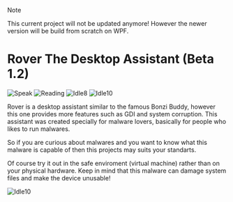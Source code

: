 > [!NOTE]
> This current project will not be updated anymore!
> However the newer version will be build from scratch on WPF.

# Rover The Desktop Assistant (Beta 1.2)

![Speak](https://github.com/MalwareStudio/Rover-The-Desktop-Assistant/assets/49496834/33050f93-60f8-4e84-8530-89ad17bd5efb)
![Reading](https://github.com/MalwareStudio/Rover-The-Desktop-Assistant/assets/49496834/d1f2fdcf-6319-42c4-8d7f-c14074f15091)
![Idle8](https://github.com/MalwareStudio/Rover-The-Desktop-Assistant/assets/49496834/e3f932d8-13c6-4fb8-8b60-d72ae54768aa)
![Idle10](https://github.com/MalwareStudio/Rover-The-Desktop-Assistant/assets/49496834/d4e65fc0-42f6-445f-9d95-089ad8638dfb)

Rover is a desktop assistant similar to the famous Bonzi Buddy, however this one provides more features such as GDI and system corruption. This assistant was created specially for malware lovers, basically for people who likes to run malwares.

So if you are curious about malwares and you want to know what this malware is capable of then this projects may suits your standarts.

Of course try it out in the safe enviroment (virtual machine) rather than on your physical hardware. Keep in mind that this malware can damage system files and make the device unusable!

![Idle10](https://github.com/MalwareStudio/Rover-The-Desktop-Assistant/assets/49496834/d4e65fc0-42f6-445f-9d95-089ad8638dfb)
